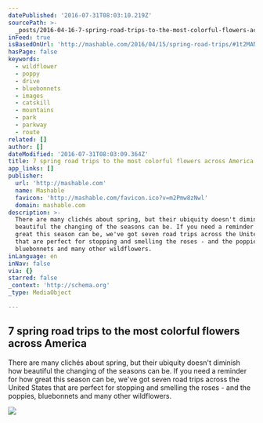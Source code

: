 ```yaml
---
datePublished: '2016-07-31T08:03:10.219Z'
sourcePath: >-
  _posts/2016-04-16-7-spring-road-trips-to-the-most-colorful-flowers-across-amer.md
inFeed: true
isBasedOnUrl: 'http://mashable.com/2016/04/15/spring-road-trips/#1t2MANqDGPqa'
hasPage: false
keywords:
  - wildflower
  - poppy
  - drive
  - bluebonnets
  - images
  - catskill
  - mountains
  - park
  - parkway
  - route
related: []
author: []
dateModified: '2016-07-31T08:03:09.364Z'
title: 7 spring road trips to the most colorful flowers across America
app_links: []
publisher:
  url: 'http://mashable.com'
  name: Mashable
  favicon: 'http://mashable.com/favicon.ico?v=m2Pmw8zNwl'
  domain: mashable.com
description: >-
  There are many clichés about spring, but their ubiquity doesn't diminish how
  beautiful the changing of the seasons can be. If you need a reminder for how
  great this season can be, we've got seven road trips across the United States
  that are perfect for stopping and smelling the roses - and the poppies,
  bluebonnets and many other wildflowers.
inLanguage: en
inNav: false
via: {}
starred: false
_context: 'http://schema.org'
_type: MediaObject

---
```

<article style=""><h1>7 spring road trips to the most colorful flowers across America</h1><p>There are many clichés about spring, but their ubiquity doesn't diminish how beautiful the changing of the seasons can be. If you need a reminder for how great this season can be, we've got seven road trips across the United States that are perfect for stopping and smelling the roses - and the poppies, bluebonnets and many other wildflowers.</p><img src="http://rack.0.mshcdn.com/media/ZgkyMDE2LzA0LzEzLzFhLzk2NDgyNTE1NDguY2M4MzUuanBnCnAJdGh1bWIJMTIwMHg5NjAwPg/0694ce7b/090/9648251548_349c53f86c_o.jpg" /></article>